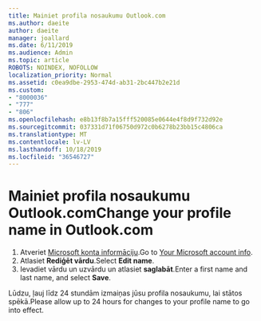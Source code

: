```yaml
---
title: Mainiet profila nosaukumu Outlook.com
ms.author: daeite
author: daeite
manager: joallard
ms.date: 6/11/2019
ms.audience: Admin
ms.topic: article
ROBOTS: NOINDEX, NOFOLLOW
localization_priority: Normal
ms.assetid: c0ea9dbe-2953-474d-ab31-2bc447b2e21d
ms.custom:
- "8000036"
- "777"
- "806"
ms.openlocfilehash: e8b13f8b7a15fff520085e0644e4f8d9f732d92e
ms.sourcegitcommit: 037331d71f06750d972c0b6278b23bb15c4806ca
ms.translationtype: MT
ms.contentlocale: lv-LV
ms.lasthandoff: 10/18/2019
ms.locfileid: "36546727"
---
```

# <a name="change-your-profile-name-in-outlookcom"></a><span data-ttu-id="3866d-102">Mainiet profila nosaukumu Outlook.com</span><span class="sxs-lookup"><span data-stu-id="3866d-102">Change your profile name in Outlook.com</span></span>

1. <span data-ttu-id="3866d-103">Atveriet [Microsoft konta informāciju](https://go.microsoft.com/fwlink/p/?linkid=860841).</span><span class="sxs-lookup"><span data-stu-id="3866d-103">Go to [Your Microsoft account info](https://go.microsoft.com/fwlink/p/?linkid=860841).</span></span>
2. <span data-ttu-id="3866d-104">Atlasiet **Rediģēt vārdu**.</span><span class="sxs-lookup"><span data-stu-id="3866d-104">Select **Edit name**.</span></span>
3. <span data-ttu-id="3866d-105">Ievadiet vārdu un uzvārdu un atlasiet **saglabāt**.</span><span class="sxs-lookup"><span data-stu-id="3866d-105">Enter a first name and last name, and select **Save**.</span></span>

<span data-ttu-id="3866d-106">Lūdzu, ļauj līdz 24 stundām izmaiņas jūsu profila nosaukumu, lai stātos spēkā.</span><span class="sxs-lookup"><span data-stu-id="3866d-106">Please allow up to 24 hours for changes to your profile name to go into effect.</span></span>